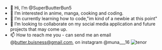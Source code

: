 - 👋 Hi, I’m @SuperBuutterBun5
- 👀 I’m interested in anime, manga, cooking and coding.
- 🌱 I’m currently learning how to code,"im kind of a newbie at this point"
- 💞️ I’m looking to collaborate on my social media application and future projects that may come up.
- 📫 How to reach me you - can send me an email @butter.buisness@gmail.com, on instagram @muna___16
![tenor](https://user-images.githubusercontent.com/85677092/121518312-a30ffc80-c9f0-11eb-9401-76f10526274b.gif)


<!---
SuperBuutterBun5/SuperBuutterBun5 is a ✨ special ✨ repository because its `README.md` (this file) appears on your GitHub profile.
You can click the Preview link to take a look at your changes.
--->
